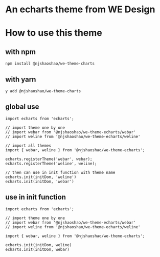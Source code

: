 # An echarts theme from WE Design

# How to use this theme

## with npm
```
npm install @njshaoshao/we-theme-charts
```

## with yarn
```
y add @njshaoshao/we-theme-charts
```

## global use
```
import echarts from 'echarts';

// import theme one by one
// import webar from '@njshaoshao/we-theme-echarts/webar'
// import weline from '@njshaoshao/we-theme-echarts/weline'

// import all themes
import { webar, weline } from '@njshaoshao/we-theme-echarts';

echarts.registerTheme('webar', webar);
echarts.registerTheme('weline', weline);

// then can use in init function with theme name
echarts.init(initDom, 'weline')
echarts.init(initDom, 'webar')
```

## use in init function
```
import echarts from 'echarts';

// import theme one by one
// import webar from '@njshaoshao/we-theme-echarts/webar'
// import weline from '@njshaoshao/we-theme-echarts/weline'

import { webar, weline } from '@njshaoshao/we-theme-echarts';

echarts.init(initDom, weline)
echarts.init(initDom, webar)
```
